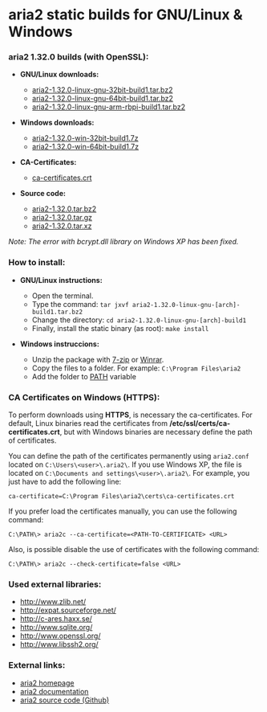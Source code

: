 aria2 static builds for GNU/Linux & Windows
===========================================

### aria2 1.32.0 builds (with OpenSSL):

  * **GNU/Linux downloads:**
    * [aria2-1.32.0-linux-gnu-32bit-build1.tar.bz2](https://github.com/q3aql/aria2-static-builds/releases/download/v1.32.0/aria2-1.32.0-linux-gnu-32bit-build1.tar.bz2)
    * [aria2-1.32.0-linux-gnu-64bit-build1.tar.bz2](https://github.com/q3aql/aria2-static-builds/releases/download/v1.32.0/aria2-1.32.0-linux-gnu-64bit-build1.tar.bz2)
    * [aria2-1.32.0-linux-gnu-arm-rbpi-build1.tar.bz2](https://github.com/q3aql/aria2-static-builds/releases/download/v1.32.0/aria2-1.32.0-linux-gnu-arm-rbpi-build1.tar.bz2)

  * **Windows downloads:**
    * [aria2-1.32.0-win-32bit-build1.7z](https://github.com/q3aql/aria2-static-builds/releases/download/v1.32.0/aria2-1.32.0-win-32bit-build1.7z)
    * [aria2-1.32.0-win-64bit-build1.7z](https://github.com/q3aql/aria2-static-builds/releases/download/v1.32.0/aria2-1.32.0-win-64bit-build1.7z)

  * **CA-Certificates:**
    * [ca-certificates.crt](https://github.com/q3aql/aria2-static-builds/releases/download/v1.32.0/ca-certificates.crt)

  * **Source code:**
    * [aria2-1.32.0.tar.bz2](https://github.com/tatsuhiro-t/aria2/releases/download/release-1.32.0/aria2-1.32.0.tar.bz2)
    * [aria2-1.32.0.tar.gz](https://github.com/tatsuhiro-t/aria2/releases/download/release-1.32.0/aria2-1.32.0.tar.gz)
    * [aria2-1.32.0.tar.xz](https://github.com/tatsuhiro-t/aria2/releases/download/release-1.32.0/aria2-1.32.0.tar.xz)

_Note: The error with bcrypt.dll library on Windows XP has been fixed._

### How to install:

  * **GNU/Linux instructions:**
    * Open the terminal.
    * Type the command: `tar jxvf aria2-1.32.0-linux-gnu-[arch]-build1.tar.bz2`
    * Change the directory: `cd aria2-1.32.0-linux-gnu-[arch]-build1`
    * Finally, install the static binary (as root): `make install`

  * **Windows instruccions:**
    * Unzip the package with [7-zip](http://www.7-zip.org/) or [Winrar](http://www.rarlab.com/).
    * Copy the files to a folder. For example: `C:\Program Files\aria2`
    * Add the folder to [PATH](https://www.google.es/search?q=add+folder+to+PATH+on+Windows) variable

### CA Certificates on Windows (HTTPS):

To perform downloads using **HTTPS**, is necessary the ca-certificates. For default, Linux binaries read the certificates from **/etc/ssl/certs/ca-certificates.crt**, but with Windows binaries are necessary define the path of certificates.

You can define the path of the certificates permanently using `aria2.conf` located on `C:\Users\<user>\.aria2\`. If you use Windows XP, the file is located on `C:\Documents and settings\<user>\.aria2\`. For example, you just have to add the following line:

`ca-certificate=C:\Program Files\aria2\certs\ca-certificates.crt`

If you prefer load the certificates manually, you can use the following command:

`C:\PATH\> aria2c --ca-certificate=<PATH-TO-CERTIFICATE> <URL>`

Also, is possible disable the use of certificates with the following command:

`C:\PATH\> aria2c --check-certificate=false <URL>`

### Used external libraries:

  * http://www.zlib.net/
  * http://expat.sourceforge.net/
  * http://c-ares.haxx.se/
  * http://www.sqlite.org/
  * http://www.openssl.org/
  * http://www.libssh2.org/

### External links:

  * [aria2 homepage](https://aria2.github.io/)
  * [aria2 documentation](https://aria2.github.io/manual/en/html/)
  * [aria2 source code (Github)](https://github.com/aria2/aria2)
